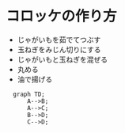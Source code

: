 # コロッケの作り方

 * じゃがいもを茹でてつぶす
 * 玉ねぎをみじん切りにする
 * じゃがいもと玉ねぎを混ぜる
 * 丸める
 * 油で揚げる

```mermaid
  graph TD;
      A-->B;
      A-->C;
      B-->D;
      C-->D;
```
